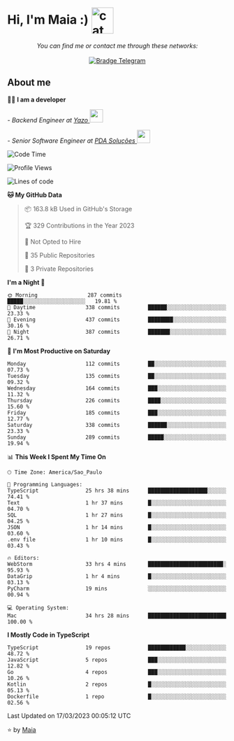 <h1 align="left">Hi, I'm Maia :) 
<img src="https://emojis.slackmojis.com/emojis/images/1643509834/36299/black-cat.gif?1643509834" width="50" height="60" align="center"  alt="cat"/>
</h1>

<p align="center">
    <i>You can find me or contact me through these networks:</i>
    <br/><br/>
    <a href="https://t.me/mrootx" target="_blank">
        <img src="https://img.shields.io/badge/-Telegram-2CA5E0?logo=telegram&style=flat&logoColor=white" alt="Bradge Telegram" />
    </a>
</p>

## About me

:technologist: <strong>I am a developer</strong> <br>

<p><em> - Backend Engineer at <a href="https://yazo.com.br/">Yazo
</a><img src="https://media.giphy.com/media/WUlplcMpOCEmTGBtBW/giphy.gif" width="30"> 
</em></p>

<p><em> - Senior Software Engineer at <a href="https://pdasolucoes.com.br">PDA Soluções
</a><img src="https://media.giphy.com/media/WUlplcMpOCEmTGBtBW/giphy.gif" width="30"> 
</em></p>

<!--START_SECTION:waka-->
![Code Time](http://img.shields.io/badge/Code%20Time-1%2C774%20hrs%2055%20mins-blue)

![Profile Views](http://img.shields.io/badge/Profile%20Views-2-blue)

![Lines of code](https://img.shields.io/badge/From%20Hello%20World%20I%27ve%20Written-346.0%20thousand%20lines%20of%20code-blue)

**🐱 My GitHub Data** 

> 📦 163.8 kB Used in GitHub's Storage 
 > 
> 🏆 329 Contributions in the Year 2023
 > 
> 🚫 Not Opted to Hire
 > 
> 📜 35 Public Repositories 
 > 
> 🔑 3 Private Repositories 
 > 
**I'm a Night 🦉** 

```text
🌞 Morning                287 commits         █████░░░░░░░░░░░░░░░░░░░░   19.81 % 
🌆 Daytime                338 commits         ██████░░░░░░░░░░░░░░░░░░░   23.33 % 
🌃 Evening                437 commits         ████████░░░░░░░░░░░░░░░░░   30.16 % 
🌙 Night                  387 commits         ███████░░░░░░░░░░░░░░░░░░   26.71 % 
```
📅 **I'm Most Productive on Saturday** 

```text
Monday                   112 commits         ██░░░░░░░░░░░░░░░░░░░░░░░   07.73 % 
Tuesday                  135 commits         ██░░░░░░░░░░░░░░░░░░░░░░░   09.32 % 
Wednesday                164 commits         ███░░░░░░░░░░░░░░░░░░░░░░   11.32 % 
Thursday                 226 commits         ████░░░░░░░░░░░░░░░░░░░░░   15.60 % 
Friday                   185 commits         ███░░░░░░░░░░░░░░░░░░░░░░   12.77 % 
Saturday                 338 commits         ██████░░░░░░░░░░░░░░░░░░░   23.33 % 
Sunday                   289 commits         █████░░░░░░░░░░░░░░░░░░░░   19.94 % 
```


📊 **This Week I Spent My Time On** 

```text
🕑︎ Time Zone: America/Sao_Paulo

💬 Programming Languages: 
TypeScript               25 hrs 38 mins      ███████████████████░░░░░░   74.41 % 
Text                     1 hr 37 mins        █░░░░░░░░░░░░░░░░░░░░░░░░   04.70 % 
SQL                      1 hr 27 mins        █░░░░░░░░░░░░░░░░░░░░░░░░   04.25 % 
JSON                     1 hr 14 mins        █░░░░░░░░░░░░░░░░░░░░░░░░   03.60 % 
.env file                1 hr 10 mins        █░░░░░░░░░░░░░░░░░░░░░░░░   03.43 % 

🔥 Editors: 
WebStorm                 33 hrs 4 mins       ████████████████████████░   95.93 % 
DataGrip                 1 hr 4 mins         █░░░░░░░░░░░░░░░░░░░░░░░░   03.13 % 
PyCharm                  19 mins             ░░░░░░░░░░░░░░░░░░░░░░░░░   00.94 % 

💻 Operating System: 
Mac                      34 hrs 28 mins      █████████████████████████   100.00 % 
```

**I Mostly Code in TypeScript** 

```text
TypeScript               19 repos            ████████████░░░░░░░░░░░░░   48.72 % 
JavaScript               5 repos             ███░░░░░░░░░░░░░░░░░░░░░░   12.82 % 
Go                       4 repos             ███░░░░░░░░░░░░░░░░░░░░░░   10.26 % 
Kotlin                   2 repos             █░░░░░░░░░░░░░░░░░░░░░░░░   05.13 % 
Dockerfile               1 repo              █░░░░░░░░░░░░░░░░░░░░░░░░   02.56 % 
```




 Last Updated on 17/03/2023 00:05:12 UTC
<!--END_SECTION:waka-->

⭐️ by [Maia](https://github.com/gabrielmaialva33/)


